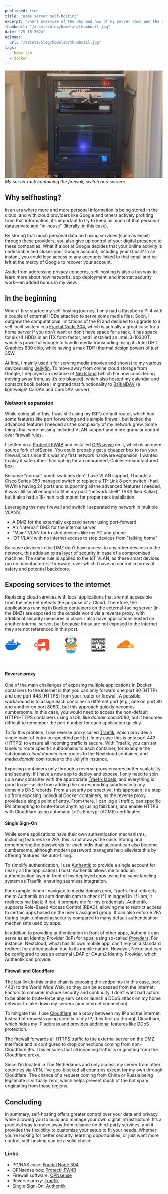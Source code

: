 ```yaml
---
published: true
title: "Home server self-hosting"
excerpt: "Short overview of the why and how of my server rack and the applications hosted on it, giving me back control of my data and privacy while also providing a good learning experience."
thumbnail: "/assets/blog/homelab/thumbnail.jpg"
date: "25-10-2024"
ogImage:
  url: "/assets/blog/homelab/thumbnail.jpg"
tags:
  - home lab
  - docker
---
```


![Picture of my server rack](/assets/blog/homelab/cover.jpg)
*My server rack containing the firewall, switch and servers*

## Why selfhosting?
In an era where more and more personal information is being stored in the cloud, and with cloud providers like Google and others actively profiting from that information, 
it’s important to try to keep as much of that personal data private and "in-house" (literally, in this case).

By storing that much personal data and using services (such as email) through these providers, you also give up control of your digital presence to these companies. 
What if a bot at Google decides that your online activity is undesirable and closes your Google account, including your Gmail? In an instant, 
you could lose access to any accounts linked to that email and be left at the mercy of Google to recover your account.

Aside from addressing privacy concerns, self-hosting is also a fun way to learn more about how networks, app deployment, and internet security work—an added bonus in my view.

## In the beginning
When I first started my self-hosting journey, I only had a Raspberry Pi 4 with a couple of external HDDs attached to serve some media files. 
Soon, I outgrew the computational limitations of the Pi and decided to upgrade to a self-built system in a [Fractal Node 304](https://www.fractal-design.com/products/cases/node/node-304/black/), 
which is actually a great case for a home server if you don't want or don't have space for a rack. 
It has space for six (!) HDDs in an ITX form factor, and I installed an Intel i3-10300T, which is powerful enough to handle media transcoding using its Intel UHD Graphics 630 chip, while having a max TDP (thermal design power) of just 35W.

At first, I mainly used it for serving media (movies and shows) to my various devices using [Jellyfin](https://jellyfin.org/). 
To move away from online cloud storage from Google, I deployed an instance of [Nextcloud](https://nextcloud.com/) (which I'm now considering moving away from, as it’s too bloated), 
which also hosted my calendar and contacts book before I migrated that functionality to [BaïkalDAV](https://sabre.io/baikal/) (a lightweight CalDAV and CardDAV server).

### Network expansion
While doing all of this, I was still using my ISP’s default router, which had some features like port forwarding and a simple firewall, but lacked the advanced features I needed as the complexity of my network grew. 
Some things that were missing included VLAN support and more granular control over firewall rules.

I settled on a [Protectli FW4B](https://eu.protectli.com/product/fw4b/) and installed [OPNsense](https://opnsense.org/) on it, which is an open source fork of pfSense.
You could probably get a cheaper box to run your firewall, but since this was my first network hardware expansion, I wanted to play it safe rather than opting for an unbranded, Chinese-manufactured box.

Because "normal" _dumb_ switches don't have VLAN support, I bought a [Cisco Series 350 managed switch](https://www.cisco.com/c/en/us/support/switches/350-series-managed-switches/series.html) to replace a TP-Link 8 port switch I had. 
WWhile having 24 ports and supporting all the advanced features I needed, it was still small enough to fit in my past "network shelf" (AKA Ikea Kallax), but it also had a 19-inch rack mount for proper rack installation.

Leveraging the new firewall and switch I seperated my network in multiple VLAN's;
- A DMZ for the externally exposed server using port-forward
- An "internal" DMZ for the internal server
- "Main" VLAN for trusted devices like my PC and phone
- IOT VLAN with no internet access to stop devices from "talking home"

Because devices in the DMZ don’t have access to any other devices on the network, this adds an extra layer of security in case of a compromised machine. 
The same rule is applied to the IoT VLAN, as these smart devices run on manufacturers' firmware, over which I have no control in terms of safety and potential backdoors.

## Exposing services to the internet
Replacing cloud services with local applications that are not accessible from the internet defeats the purpose of a Cloud. 
Therefore, the applications running in Docker containers on the external-facing server (in the DMZ) are exposed to the outside world via a reverse proxy, with additional security measures in place.
I also have applications hosted on another internal server, but because these are not exposed to the internet they are not referenced in this post.

![Flow of exposing services to the internet](/assets/blog/homelab/network_flow.png)

#### Reverse proxy
One of the main challenges of exposing multiple applications in Docker containers to the internet is that you can only forward one port 80 (HTTP) and one port 443 (HTTPS) from your router or firewall. 
A possible workaround is to assign each container a different port (e.g., one on port 80 and another on port 8080), but this approach quickly becomes cumbersome.
In this case, you would need to access the non-default HTTP/HTTPS containers using a URL like _domain.com:8080_, but it becomes difficult to remember the port number for each application quickly.

To fix this problem, I use reverse proxy called [Traefik](https://doc.traefik.io/traefik/), which provides a single point of entry on specified port(s). In my case this is only port 443 (HTTPS) to ensure all incoming traffic is secure.
With Traefik, you can set labels to route specific subdomains to each container, for example the subdomain _cloud.domain.com_ routes to the Nextcloud container, and _media.domain.com_ routes to the Jellyfin instance.

Exposing containers only through a reverse proxy ensures better scalability and security. 
If I have a new app to deploy and expose, I only need to spin up a new container with the appropriate [Traefik labels](https://doc.traefik.io/traefik/reference/dynamic-configuration/docker/), 
and everything is good to go—aside from adding the corresponding subdomain to my domain's DNS records. 
From a security perspective, this approach is a step up from exposing individual Docker containers, as the reverse proxy provides a single point of entry. 
From there, I can log all traffic, ban specific IPs attempting to brute-force anything (using fail2ban), and enable HTTPS with Cloudflare using automatic Let's Encrypt (ACME) certificates.

#### Single Sign-On
While some applications have their own authentication mechanisms, including features like 2FA, this is not always the case. 
Storing and remembering the passwords for each individual account can also become cumbersome, although modern password managers help alleviate this by offering features like auto-filling.

To simplify authentication, I use [Authentik](https://goauthentik.io/) to provide a single account for nearly all the applications I host. 
Authentik allows me to add an authentication layer in front of my deployed apps using the same labeling system as Traefik, ensuring seamless integration.

For example, when I navigate to media.domain.com, Traefik first redirects me to Authentik on auth.domain.com to check if I'm logged in. 
If I am, it redirects me back; if not, it prompts me for my credentials. Authentik supports Role-Based Access Control (RBAC), allowing me to restrict access to certain apps based on the user's assigned group. 
It can also enforce 2FA during login, enhancing security compared to many default authentication mechanisms used by apps.

In addition to providing authentication in front of other apps, Authentik can serve as an Identity Provider (IdP) for apps, using so-called [_Providers_](https://docs.goauthentik.io/docs/providers). 
For instance, Nextcloud, which has its own mobile app, can't rely on a standard redirect for authentication due to its mobile nature. 
However, Nextcloud can be configured to use an external LDAP or OAuth2 Identity Provider, which Authentik can provide.

#### Firewall and Cloudflare
The last link in this entire chain is exposing the endpoints (in this case, port 443) to the World Wide Web, so they can be accessed from the internet. 
Factors to consider include security and continuity. I don’t want bad actors to be able to brute-force any services or launch a DDoS attack on my home network to take down my servers (and internet connection).

To mitigate this, I use [Cloudflare](https://www.cloudflare.com/)  as a proxy between my IP and the internet. 
Instead of requests going directly to my IP, they first go through Cloudflare, which hides my IP address and provides additional features like DDoS protection.

The firewall forwards all HTTPS traffic to the external server on the DMZ interface and is configured to drop connections coming from non-Cloudflare IPs. 
This ensures that all incoming traffic is originating from the Cloudflare proxy.

Since I’m located in The Netherlands and only access my server from other countries via VPN, 
I’ve geo-blocked all countries except for my own through Cloudflare. 
The chance of a request coming from China or Russia being legitimate is virtually zero, which helps prevent much of the bot spam originating from those regions.

## Concluding
In summary, self-hosting offers greater control over your data and privacy while allowing you to build and manage your own digital infrastructure. 
It’s a practical way to move away from reliance on third-party services, and it provides the flexibility to customize your setup to fit your needs. 
Whether you're looking for better security, learning opportunities, or just want more control, self-hosting can be a solid choice.

### Links
- PC/NAS case: [Fractal Node 304](https://www.fractal-design.com/products/cases/node/node-304/black/)
- OPNsense box: [Protectli FW4B](https://eu.protectli.com/product/fw4b/)
- Firewall software: [OPNsense](https://opnsense.org/)
- Reverse proxy: [Traefik](https://doc.traefik.io/traefik/)
- Single Sign-On: [Authentik](https://goauthentik.io/)